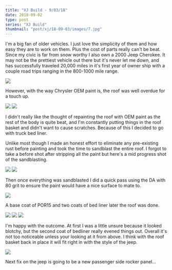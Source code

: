 ```yaml
---
title: "XJ Build - 9/03/18"
date: 2018-09-02
type: post
series: "XJ Build"
thumbnail: "post/xj/18-09-03/images/7.jpg"
---
```


I'm a big fan of older vehicles. I just love the simplicity of them and how easy they are to work on them. Plus the cost of
parts really can't be beat. Since my civic is far from snow worthy I also own a 2000 Jeep Cherokee. It may not be the prettiest
vehicle out there but it's never let me down, and has successfully traveled 20,000 miles in it's first year of owner ship with
a couple road trips ranging in the 800-1000 mile range.

![](images/1.jpg)

However, with the way Chrysler OEM paint is, the roof was well overdue for a touch up.

![](images/2.jpg)
![](images/3.jpg)

I didn't really like the thought of repainting the roof with OEM paint as the rest of the body is quite beat, and I'm constantly
putting things in the roof basket and didn't want to cause scratches. Because of this I decided to go with truck bed liner.

Unlike most though I made an honest effort to eliminate any pre-existing rust before painting and took the time to sandblast the
entire roof. I forgot to take a before shot after stripping all the paint but here's a mid progress shot of the sandblasting.

![](images/4.jpg)
![](images/5.jpg)

Then once everything was sandblasted I did a quick pass using the DA with 80 grit to ensure the paint would have a nice
surface to mate to.

![](images/6.jpg)

A base coat of POR15 and two coats of bed liner later the roof was done.

![](images/7.jpg)
![](images/8.jpg)
![](images/9.jpg)

I'm happy with the outcome. At first I was a little unsure because it looked blotchy, but the second coat of bedliner really evened things
out. Overall it's not too noticeable unless your looking at it from above. I think with the roof basket back in place it will fit right in
with the style of the jeep.

![](images/10.jpg)

Next fix on the jeep is going to be a new passenger side rocker panel...
